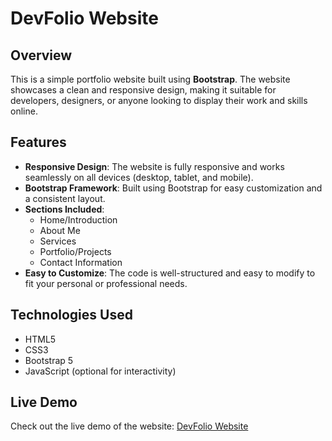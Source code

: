 # DevFolio Website

## Overview
This is a simple portfolio website built using **Bootstrap**. The website showcases a clean and responsive design, making it suitable for developers, designers, or anyone looking to display their work and skills online.

## Features
- **Responsive Design**: The website is fully responsive and works seamlessly on all devices (desktop, tablet, and mobile).
- **Bootstrap Framework**: Built using Bootstrap for easy customization and a consistent layout.
- **Sections Included**:
  - Home/Introduction
  - About Me
  - Services
  - Portfolio/Projects
  - Contact Information
- **Easy to Customize**: The code is well-structured and easy to modify to fit your personal or professional needs.

## Technologies Used
- HTML5
- CSS3
- Bootstrap 5
- JavaScript (optional for interactivity)

## Live Demo
Check out the live demo of the website: [DevFolio Website](https://elagamy257.github.io/DevFolio-Website/)
